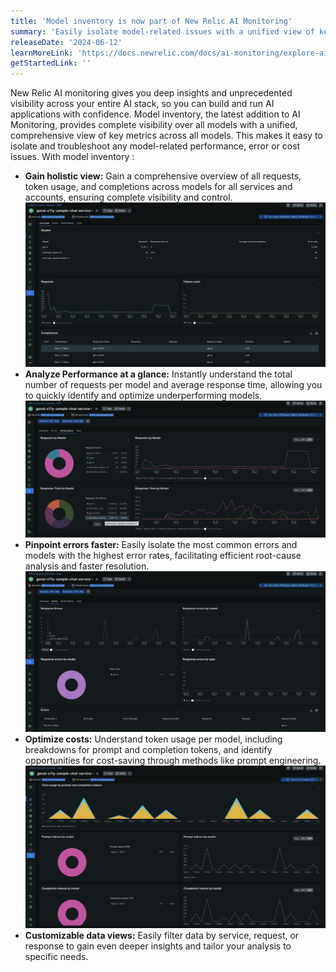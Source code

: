 ```yaml
---
title: 'Model inventory is now part of New Relic AI Monitoring'
summary: 'Easily isolate model-related issues with a unified view of key metrics across all models'
releaseDate: '2024-06-12'
learnMoreLink: 'https://docs.newrelic.com/docs/ai-monitoring/explore-ai-data/view-model-data/'
getStartedLink: ''
---
```


New Relic AI monitoring gives you deep insights and unprecedented visibility across your entire AI stack, so you can build and run AI applications with confidence.  Model inventory, the latest addition to  AI Monitoring, provides complete visibility over all models with a unified, comprehensive view of key metrics across all models. This makes it easy to isolate and troubleshoot any model-related performance, error or cost issues. With model inventory :

* **Gain holistic view:** Gain a comprehensive overview of all requests, token usage, and completions across models for all services and accounts, ensuring complete visibility and control.
![Model overview](./images/aim_1.png "A screenshot that show the model inventory overview")
* **Analyze Performance at a glance:** Instantly understand the total number of requests per model and average response time, allowing you to quickly identify and optimize underperforming models.
![ Model Performance](./images/aim_2.png "A screenshot that shows performance metrics across all models")
* **Pinpoint errors faster:** Easily isolate the most common errors and models with the highest error rates, facilitating efficient root-cause analysis and faster resolution.
![Model Errors ](./images/aim_3.png "A screenshot that shows errors across all models")
* **Optimize costs:** Understand token usage per model, including breakdowns for prompt and completion tokens, and identify opportunities for cost-saving through methods like prompt engineering.
![Model costs](./images/aim_4.png "A screenshot that shows costs across all models")
* **Customizable data views:** Easily filter data by service, request, or response to gain even deeper insights and tailor your analysis to specific needs.








 





